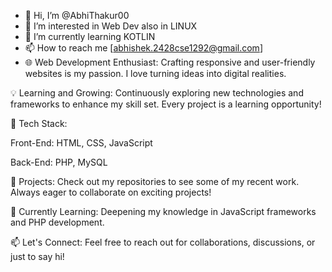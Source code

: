 - 👋 Hi, I’m @AbhiThakur00
- 👀 I’m interested in Web Dev also in LINUX
- 🌱 I’m currently learning KOTLIN
- 📫 How to reach me [abhishek.2428cse1292@gmail.com]
- 🌐 Web Development Enthusiast: Crafting responsive and user-friendly websites is my passion. I love turning ideas into digital realities.

💡 Learning and Growing: Continuously exploring new technologies and frameworks to enhance my skill set. Every project is a learning opportunity!

🔧 Tech Stack:

Front-End: HTML, CSS, JavaScript

Back-End: PHP, MySQL

🚀 Projects: Check out my repositories to see some of my recent work. Always eager to collaborate on exciting projects!

🌱 Currently Learning: Deepening my knowledge in JavaScript frameworks and PHP development.

📫 Let's Connect: Feel free to reach out for collaborations, discussions, or just to say hi!

<!---
AbhiThakur00/AbhiThakur00 is a ✨ special ✨ repository because its `README.md` (this file) appears on your GitHub profile.
You can click the Preview link to take a look at your changes.
--->
